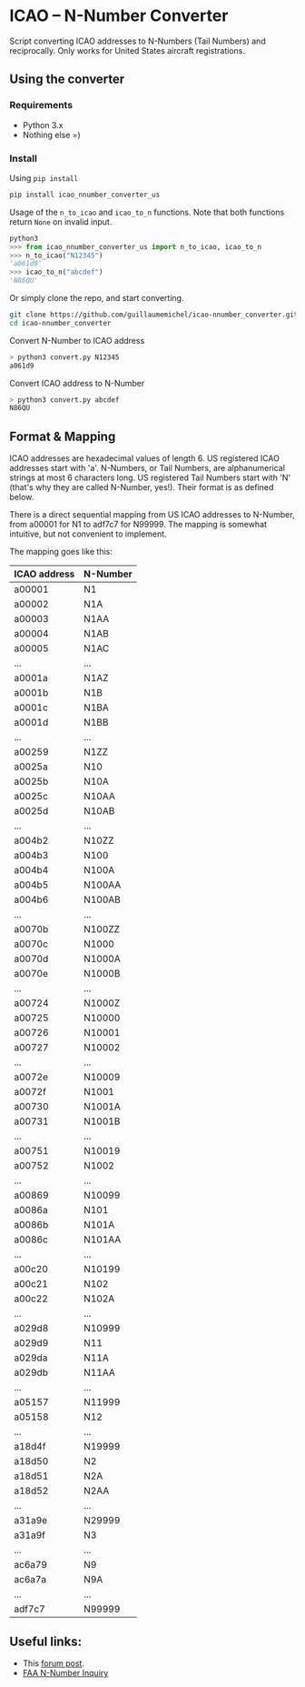 # ICAO – N-Number Converter

Script converting ICAO addresses to N-Numbers (Tail Numbers) and reciprocally. Only works for United States aircraft registrations.

## Using the converter

### Requirements

- Python 3.x
- Nothing else =)

### Install

Using `pip install`
```bash
pip install icao_nnumber_converter_us
```

Usage of the `n_to_icao` and `icao_to_n` functions. Note that both functions return `None` on invalid input.

```python
python3
>>> from icao_nnumber_converter_us import n_to_icao, icao_to_n
>>> n_to_icao("N12345")
'a061d9'
>>> icao_to_n("abcdef")
'N86QU'
```

Or simply clone the repo, and start converting.

```bash
git clone https://github.com/guillaumemichel/icao-nnumber_converter.git
cd icao-nnumber_converter
```

Convert N-Number to ICAO address
```bash
> python3 convert.py N12345
a061d9
```

Convert ICAO address to N-Number
```bash
> python3 convert.py abcdef
N86QU
```

## Format & Mapping

ICAO addresses are hexadecimal values of length 6. US registered ICAO addresses start with 'a'. N-Numbers, or Tail Numbers, are alphanumerical strings at most 6 characters long. US registered Tail Numbers start with 'N' (that's why they are called N-Number, yes!). Their format is as defined below.

There is a direct sequential mapping from US ICAO addresses to N-Number, from a00001 for N1 to adf7c7 for N99999. The mapping is somewhat intuitive, but not convenient to implement.

The mapping goes like this:

| ICAO address | N-Number |
|--------------|----------|
| a00001       | N1       |
| a00002       | N1A      |
| a00003       | N1AA     |
| a00004       | N1AB     |
| a00005       | N1AC     |
| ...          | ...      |
| a0001a       | N1AZ     |
| a0001b       | N1B      |
| a0001c       | N1BA     |
| a0001d       | N1BB     |
| ...          | ...      |
| a00259       | N1ZZ     |
| a0025a       | N10      |
| a0025b       | N10A     |
| a0025c       | N10AA    |
| a0025d       | N10AB    |
| ...          | ...      |
| a004b2       | N10ZZ    |
| a004b3       | N100     |
| a004b4       | N100A    |
| a004b5       | N100AA   |
| a004b6       | N100AB   |
| ...          | ...      |
| a0070b       | N100ZZ   |
| a0070c       | N1000    |
| a0070d       | N1000A   |
| a0070e       | N1000B   |
| ...          | ...      |
| a00724       | N1000Z   |
| a00725       | N10000   |
| a00726       | N10001   |
| a00727       | N10002   |
| ...          | ...      |
| a0072e       | N10009   |
| a0072f       | N1001    |
| a00730       | N1001A   |
| a00731       | N1001B   |
| ...          | ...      |
| a00751       | N10019   |
| a00752       | N1002    |
| ...          | ...      |
| a00869       | N10099   |
| a0086a       | N101     |
| a0086b       | N101A    |
| a0086c       | N101AA   |
| ...          | ...      |
| a00c20       | N10199   |
| a00c21       | N102     |
| a00c22       | N102A    |
| ...          | ...      |
| a029d8       | N10999   |
| a029d9       | N11      |
| a029da       | N11A     |
| a029db       | N11AA    |
| ...          | ...      |
| a05157       | N11999   |
| a05158       | N12      |
| ...          | ...      |
| a18d4f       | N19999   |
| a18d50       | N2       |
| a18d51       | N2A      |
| a18d52       | N2AA     |
| ...          | ...      |
| a31a9e       | N29999   |
| a31a9f       | N3       |
| ...          | ...      |
| ac6a79       | N9       |
| ac6a7a       | N9A      |
| ...          | ...      |
| adf7c7       | N99999   |


## Useful links:
- This [forum post](https://discussions.flightaware.com/t/n-number-icao-address/18009).
- [FAA N-Number Inquiry](https://registry.faa.gov/aircraftinquiry/NNum_Inquiry.aspx)
